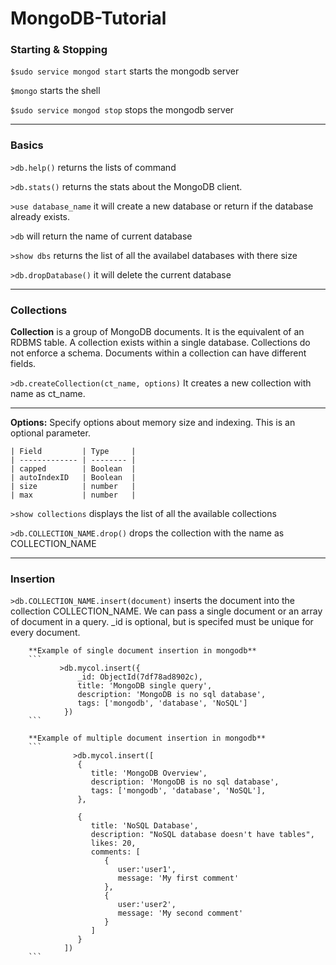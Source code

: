 # MongoDB-Tutorial

### Starting & Stopping

`$sudo service mongod start`	starts the mongodb server

`$mongo`  starts the shell

`$sudo service mongod stop` 	stops the mongodb server

---

### Basics

`>db.help()`	returns the lists of command

`>db.stats()` returns the stats about the MongoDB client. 

`>use database_name` it will create a new database or return if the database already exists.

`>db` will return the name of current database

`>show dbs` returns the list of all the availabel databases with there size

`>db.dropDatabase()` it will delete the current database

---

### Collections

**Collection** is a group of MongoDB documents. It is the equivalent of an RDBMS table. A collection exists within a single database. Collections do not enforce a schema. Documents within a collection can have different fields.

`>db.createCollection(ct_name, options)` It creates a new collection with name as ct_name.

---

**Options:** Specify options about memory size and indexing. This is an optional parameter.

	| Field         | Type     |
	| ------------- | -------- |
	| capped        | Boolean  |
	| autoIndexID   | Boolean  |
	| size          | number   |
	| max           | number   |
		

`>show collections`	displays the list of all the available collections

`>db.COLLECTION_NAME.drop()` drops the collection with the name as COLLECTION_NAME

---

### Insertion 

`>db.COLLECTION_NAME.insert(document)`  inserts the document into the collection COLLECTION_NAME. We can pass a single document or an array of document in a query. 											\_id is optional, but is specifed must be unique for every document.  
	

		**Example of single document insertion in mongodb**
		```
			   >db.mycol.insert({
				   _id: ObjectId(7df78ad8902c),
				   title: 'MongoDB single query', 
				   description: 'MongoDB is no sql database',
				   tags: ['mongodb', 'database', 'NoSQL']
				})
		```

		**Example of multiple document insertion in mongodb**
		```
			      >db.mycol.insert([
				   {
				      title: 'MongoDB Overview', 
				      description: 'MongoDB is no sql database',
				      tags: ['mongodb', 'database', 'NoSQL'],
				   },
					
				   {
				      title: 'NoSQL Database', 
				      description: "NoSQL database doesn't have tables",
				      likes: 20, 
				      comments: [
				         {
				            user:'user1',
				            message: 'My first comment'
				         },
				         {
				            user:'user2',
				            message: 'My second comment'
				         }
				      ]
				   }
				])
		```


